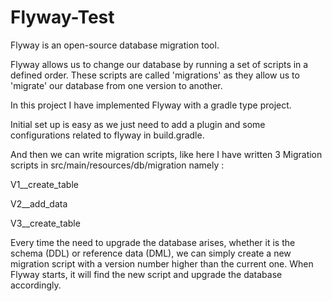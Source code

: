 # Flyway-Test

Flyway is an open-source database migration tool.

Flyway allows us to change our database by running a set of scripts in a defined order. These scripts are called 'migrations' as they allow us to 'migrate' our database from one version to another. 

In this project I have implemented Flyway with a gradle type project.

Initial set up is easy as we just need to add a plugin and some configurations related to flyway in build.gradle.

And then we can write migration scripts, like here I have written 3 Migration scripts in src/main/resources/db/migration namely : 

V1__create_table

V2__add_data

V3__create_table

Every time the need to upgrade the database arises, whether it is the schema (DDL) or reference data (DML), we can simply create a new migration script with a version number higher than the current one. When Flyway starts, it will find the new script and upgrade the database accordingly.
